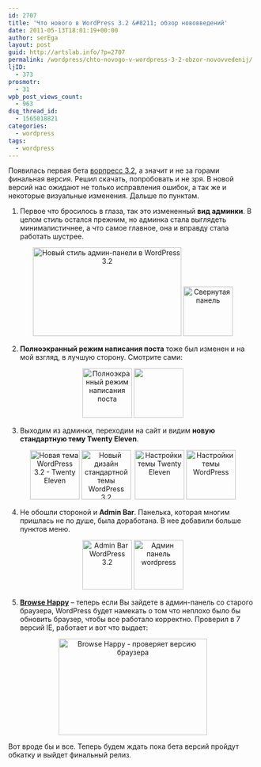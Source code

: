 ```yaml
---
id: 2707
title: 'Что нового в WordPress 3.2 &#8211; обзор нововведений'
date: 2011-05-13T18:01:19+00:00
author: serEga
layout: post
guid: http://artslab.info/?p=2707
permalink: /wordpress/chto-novogo-v-wordpress-3-2-obzor-novovvedenij/
ljID:
  - 373
prosmotr:
  - 31
wpb_post_views_count:
  - 963
dsq_thread_id:
  - 1565018821
categories:
  - wordpress
tags:
  - wordpress
---
```

Появилась первая бета [ворпресс 3.2](http://wordpress.org/news/2011/05/wordpress-3-2-beta-1/), а значит и не за горами финальная версия. Решил скачать, попробовать и не зря. В новой версий нас ожидают не только исправления ошибок, а так же и некоторые визуальные изменения. Дальше по пунктам.

1. Первое что бросилось в глаза, так это измененный **вид админки**. В целом стиль остался прежним, но админка стала выглядеть минималистичнее, а что самое главное, она и вправду стала работать шустрее.

<center>
  <a href="{{site.img_cdn}}/wordpress_32.jpg"><img src="{{site.img_cdn}}/wordpress_32-300x179.jpg" alt="Новый стиль админ-панели в WordPress 3.2" title="wordpress_32" width="300" height="179" class="alignnone size-medium wp-image-2708" srcset="{{site.img_cdn}}/wordpress_32-300x179.jpg 300w, {{site.img_cdn}}/wordpress_32-1024x612.jpg 1024w, {{site.img_cdn}}/wordpress_32.jpg 1283w" sizes="(max-width: 300px) 100vw, 300px" /></a>&nbsp;<a href="{{site.img_cdn}}/admin_design_wp32.jpg"><img src="{{site.img_cdn}}/admin_design_wp32-100x100.jpg" alt="Свернутая панель" title="admin_design_wp32" width="100" height="100" class="alignnone size-thumbnail wp-image-2721" /></a>
</center>

2. **Полноэкранный режим написания поста** тоже был изменен и на мой взгляд, в лучшую сторону. Смотрите сами:

<center>
  <a href="{{site.img_cdn}}/new_full_screen_editor_wp32.jpg"><img src="{{site.img_cdn}}/new_full_screen_editor_wp32-100x100.jpg" alt="Полноэкранный режим написания поста" title="new_full_screen_editor_wp32" width="100" height="100" class="alignnone size-thumbnail wp-image-2710" /></a>&nbsp;<a href="{{site.img_cdn}}/full_screen_editor_wp_32.jpg"><img src="{{site.img_cdn}}/full_screen_editor_wp_32-100x100.jpg" alt="" title="full_screen_editor_wp_32" width="100" height="100" class="alignnone size-thumbnail wp-image-2711" /></a>
</center>

3. Выходим из админки, переходим на сайт и видим **новую стандартную тему Twenty Eleven**.

<center>
  <a href="{{site.img_cdn}}/new_theme_wordpress_32.jpg"><img src="{{site.img_cdn}}/new_theme_wordpress_32-100x100.jpg" alt="Новая тема WordPress 3.2 - Twenty Eleven" title="new_theme_wordpress_32" width="100" height="100" class="alignnone size-thumbnail wp-image-2712" /></a>&nbsp;<a href="{{site.img_cdn}}/new_theme_wordpress_32_comment.jpg"><img src="{{site.img_cdn}}/new_theme_wordpress_32_comment-100x100.jpg" alt="Новый дизайн стандартной темы WordPress 3.2" title="new_theme_wordpress_32_comment" width="100" height="100" class="alignnone size-thumbnail wp-image-2713" /></a> &nbsp;<a href="{{site.img_cdn}}/new_theme_wordpress_32_options.jpg"><img src="{{site.img_cdn}}/new_theme_wordpress_32_options-100x100.jpg" alt="Настройки темы Twenty Eleven" title="new_theme_wordpress_32_options" width="100" height="100" class="alignnone size-thumbnail wp-image-2716" /></a>&nbsp;<a href="{{site.img_cdn}}/new_theme_wordpress_32_theme_opt.jpg"><img src="{{site.img_cdn}}/new_theme_wordpress_32_theme_opt-100x100.jpg" alt="Настройки темы WordPress" title="new_theme_wordpress_32_theme_opt" width="100" height="100" class="alignnone size-thumbnail wp-image-2717" /></a>
</center>

4. Не обошли стороной и **Admin Bar**. Панелька, которая многим пришлась не по душе, была доработана. В нее добавили больше пунктов меню.

<center>
  <a href="{{site.img_cdn}}/adminbar_wp32_2.jpg"><img src="{{site.img_cdn}}/adminbar_wp32_2-100x100.jpg" alt="Admin Bar WordPress 3.2" title="adminbar_wp32_2" width="100" height="100" class="alignnone size-thumbnail wp-image-2715" /></a>&nbsp;<a href="{{site.img_cdn}}/admin_bar_wp32.jpg"><img src="{{site.img_cdn}}/admin_bar_wp32-100x100.jpg" alt="Админ панель wordpress" title="admin_bar_wp32" width="100" height="100" class="alignnone size-thumbnail wp-image-2714" /></a>
</center>

5. [**Browse Happy**](http://browsehappy.com/) &#8211; теперь если Вы зайдете в админ-панель со старого браузера, WordPress будет намекать о том что неплохо было бы обновить браузер, чтобы все работало корректно. Проверил в 7 версий IE, работает и вот что выдает:

<center>
  <a href="{{site.img_cdn}}/browse_happy_wp32.jpg"><img src="{{site.img_cdn}}/browse_happy_wp32-300x195.jpg" alt="Browse Happy - проверяет версию браузера" title="browse_happy_wp32" width="300" height="195" class="alignnone size-medium wp-image-2722" srcset="{{site.img_cdn}}/browse_happy_wp32-300x195.jpg 300w, {{site.img_cdn}}/browse_happy_wp32.jpg 839w" sizes="(max-width: 300px) 100vw, 300px" /></a>
</center>

Вот вроде бы и все. Теперь будем ждать пока бета версий пройдут обкатку и выйдет финальный релиз.